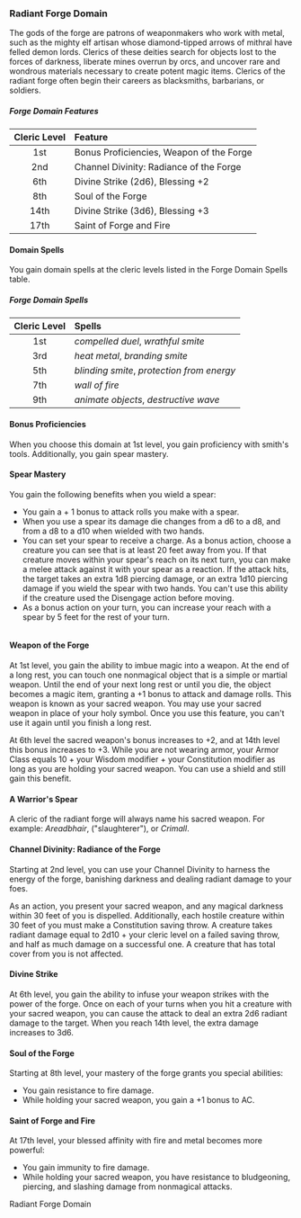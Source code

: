 ### Radiant Forge Domain
The gods of the forge are patrons of weaponmakers who work with metal, such as the mighty elf artisan whose diamond-tipped arrows of mithral have felled demon lords. Clerics of these deities search for objects lost to the forces of darkness, liberate mines overrun by orcs, and uncover rare and wondrous materials necessary to create potent magic items. Clerics of the radiant forge often begin their careers as blacksmiths, barbarians, or soldiers.

##### Forge Domain Features
| Cleric Level | Feature |
|:-----:|:-------------|
| 1st | Bonus Proficiencies, Weapon of the Forge |
| 2nd | Channel Divinity: Radiance of the Forge |
| 6th | Divine Strike (2d6), Blessing +2 |
| 8th | Soul of the Forge |
| 14th | Divine Strike (3d6), Blessing +3 |
| 17th | Saint of Forge and Fire |

#### Domain Spells
You gain domain spells at the cleric levels listed in the Forge Domain Spells table. 

##### Forge Domain Spells
| Cleric Level | Spells |
|:-----:|:-------------|
| 1st | _compelled duel_, _wrathful smite_ |
| 3rd | _heat metal_, _branding smite_ |
| 5th | _blinding smite_, _protection from energy_ |
| 7th | _wall of fire_ |
| 9th | _animate objects_, _destructive wave_ |


#### Bonus Proficiencies
When you choose this domain at 1st level, you gain proficiency with smith's tools. Additionally, you gain spear mastery.

#### Spear Mastery
You gain the following benefits when you wield a spear:
* You gain a + 1 bonus to attack rolls you make with a spear.
* When you use a spear its damage die changes from a d6 to a d8, and from a d8 to a d10 when wielded with two hands.
* You can set your spear to receive a charge. As a bonus action, choose a creature you can see that is at least 20 feet away from you. If that creature moves within your spear's reach on its next turn, you can make a melee attack against it with your spear as a reaction. If the attack hits, the target takes an extra 1d8 piercing damage, or an extra 1d10 piercing damage if you wield the spear with two hands. You can't use this ability if the creature used the Disengage action before moving.
* As a bonus action on your turn, you can increase your reach with a spear by 5 feet for the rest of your turn.


```
```

#### Weapon of the Forge
At 1st level, you gain the ability to imbue magic into a weapon. At the end of a long rest, you can touch one nonmagical object that is a simple or martial weapon. Until the end of your next long rest or until you die, the object becomes a magic item, granting a +1 bonus to attack and damage rolls. This weapon is known as your sacred weapon. You may use your sacred weapon in place of your holy symbol. Once you use this feature, you can't use it again until you finish a long rest.

At 6th level the sacred weapon's bonus increases to +2, and at 14th level this bonus increases to +3. While you are not wearing armor, your Armor Class equals 10 + your Wisdom modifier + your Constitution modifier as long as you are holding your sacred weapon. You can use a shield and still gain this benefit. 



<div style='margin-top:10px'></div>


<div class="descriptive">

#### A Warrior's Spear
A cleric of the radiant forge will always name his sacred weapon. For example: _Areadbhair_, ("slaughterer"), or _Crimall_.

</div>

<div style='margin-top:20px'></div>


#### Channel Divinity: Radiance of the Forge
Starting at 2nd level, you can use your Channel Divinity to harness the energy of the forge, banishing darkness and dealing radiant damage to your foes.

As an action, you present your sacred weapon, and any magical darkness within 30 feet of you is dispelled. Additionally, each hostile creature within 30 feet of you must make a Constitution saving throw. A creature takes radiant damage equal to 2d10 + your cleric level on a failed saving throw, and half as much damage on a successful one. A creature that has total cover from you is not affected.

#### Divine Strike
At 6th level, you gain the ability to infuse your weapon strikes with the power of the forge. Once on each of your turns when you hit a creature with your sacred weapon, you can cause the attack to deal an extra 2d6 radiant damage to the target. When you reach 14th level, the extra damage increases to 3d6.

#### Soul of the Forge
Starting at 8th level, your mastery of the forge grants you special abilities:

* You gain resistance to fire damage.
* While holding your sacred weapon, you gain a +1 bonus to AC.

#### Saint of Forge and Fire
At 17th level, your blessed affinity with fire and metal becomes more powerful:

* You gain immunity to fire damage.
* While holding your sacred weapon, you have resistance to bludgeoning, piercing, and slashing damage from nonmagical attacks.





<div class='footnote'>Radiant Forge Domain</div>


